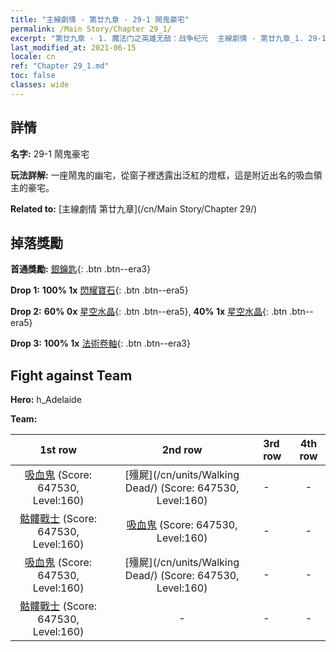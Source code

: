 ```yaml
---
title: "主線劇情 - 第廿九章 - 29-1 鬧鬼豪宅"
permalink: /Main Story/Chapter 29_1/
excerpt: "第廿九章 - 1. 魔法门之英雄无敌：战争纪元  主線劇情 - 第廿九章_1. 29-1 鬧鬼豪宅"
last_modified_at: 2021-06-15
locale: cn
ref: "Chapter 29_1.md"
toc: false
classes: wide
---
```


## 詳情

 **名字:** 29-1 鬧鬼豪宅

 **玩法詳解:** 一座鬧鬼的幽宅，從窗子裡透露出泛紅的燈框，這是附近出名的吸血領主的豪宅。

 **Related to:** [主線劇情 第廿九章](/cn/Main Story/Chapter 29/)

## 掉落獎勵

 **首通獎勵:** [銀鑰匙](/cn/Items/con_693/){: .btn .btn--era3}

 **Drop 1:** **100% 1x** [閃耀寶石](/cn/Items/mat_100/){: .btn .btn--era5}

 **Drop 2:** **60% 0x** [星空水晶](/cn/Items/mat_94/){: .btn .btn--era5}, **40% 1x** [星空水晶](/cn/Items/mat_94/){: .btn .btn--era5}

 **Drop 3:** **100% 1x** [法術卷軸](/cn/Items/con_694/){: .btn .btn--era3}


## Fight against Team
 **Hero:** h_Adelaide

 **Team:**


  | 1st row | 2nd row | 3rd row | 4th row |
  |:----:|:----:|:----|:----:|
  | [吸血鬼](/cn/units/Vampire/) (Score: 647530, Level:160)  | [殭屍](/cn/units/Walking Dead/) (Score: 647530, Level:160)  | - | - |
  | [骷髏戰士](/cn/units/Skeleton/) (Score: 647530, Level:160)  | [吸血鬼](/cn/units/Vampire/) (Score: 647530, Level:160)  | - | - |
  | [吸血鬼](/cn/units/Vampire/) (Score: 647530, Level:160)  | [殭屍](/cn/units/Walking Dead/) (Score: 647530, Level:160)  | - | - |
  | [骷髏戰士](/cn/units/Skeleton/) (Score: 647530, Level:160)  | - | - | - |



